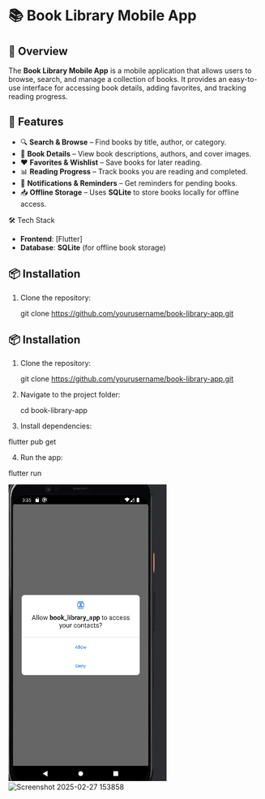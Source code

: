 


# 📚 Book Library Mobile App  

## 📖 Overview  
The **Book Library Mobile App** is a mobile application that allows users to browse, search, and manage a collection of books. It provides an easy-to-use interface for accessing book details, adding favorites, and tracking reading progress.  

## 🚀 Features  
- 🔍 **Search & Browse** – Find books by title, author, or category.  
- 📖 **Book Details** – View book descriptions, authors, and cover images.  
- ❤️ **Favorites & Wishlist** – Save books for later reading.  
- 📊 **Reading Progress** – Track books you are reading and completed.  
- 🔔 **Notifications & Reminders** – Get reminders for pending books.  
- 📥 **Offline Storage** – Uses **SQLite** to store books locally for offline access.  

🛠️ Tech Stack  
- **Frontend**: [Flutter]  
- **Database**: **SQLite** (for offline book storage)  

## 📦 Installation  
1. Clone the repository:  

   git clone https://github.com/yourusername/book-library-app.git

## 📦 Installation  
1. Clone the repository:  
 
   git clone https://github.com/yourusername/book-library-app.git

2. Navigate to the project folder:  

   cd book-library-app

3. Install dependencies:  

  flutter pub get

4. Run the app:  
  
flutter run

![Permission for the phone](https://github.com/clevy11/book_library/blob/main/Screenshot%202025-02-27%20153604.png)
![Screenshot 2025-02-27 153858](https://github.com/user-attachments/assets/12ca31f1-1b49-486f-b24a-22cac7eb9663)



